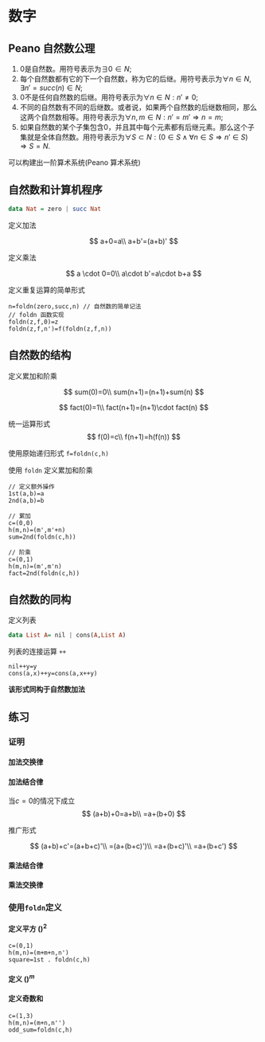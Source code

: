 # 数字

## Peano 自然数公理

1. 0是自然数。用符号表示为$\exists 0 \in N$;
2. 每个自然数都有它的下一个自然数，称为它的后继。用符号表示为$\forall n \in N, \exists n' = succ(n) \in N$;
3. 0不是任何自然数的后继。用符号表示为$\forall n \in N: n' \neq 0$;
4. 不同的自然数有不同的后继数。或者说，如果两个自然数的后继数相同，那么这两个自然数相等。用符号表示为$\forall n, m \in N: n' = m' \Rightarrow n = m$;
5. 如果自然数的某个子集包含0，并且其中每个元素都有后继元素。那么这个子集就是全体自然数。用符号表示为$\forall S \subset N: (0 \in S \land \forall n \in S \Rightarrow n' \in S) \Rightarrow S = N$.


可以构建出一阶算术系统(Peano 算术系统)

## 自然数和计算机程序

```Haskell
data Nat = zero | succ Nat
```

定义加法

$$
a+0=a\\
a+b'=(a+b)'
$$

定义乘法

$$
a \cdot 0=0\\
a\cdot b'=a\cdot b+a
$$

定义重复运算的简单形式

```
n=foldn(zero,succ,n) // 自然数的简单记法
// foldn 函数实现
foldn(z,f,0)=z
foldn(z,f,n')=f(foldn(z,f,n))
```

## 自然数的结构

定义累加和阶乘

$$
sum(0)=0\\
sum(n+1)=(n+1)+sum(n)
$$


$$
fact(0)=1\\
fact(n+1)=(n+1)\cdot fact(n)
$$

统一运算形式
$$
f(0)=c\\
f(n+1)=h(f(n))
$$

使用原始递归形式 `f=foldn(c,h)`

使用 `foldn` 定义累加和阶乘

```
// 定义额外操作
1st(a,b)=a
2nd(a,b)=b

// 累加
c=(0,0)
h(m,n)=(m',m'+n)
sum=2nd(foldn(c,h))

// 阶乘
c=(0,1)
h(m,n)=(m',m'n)
fact=2nd(foldn(c,h))
```

## 自然数的同构

定义列表
```haskell
data List A= nil | cons(A,List A)
```

列表的连接运算 `++`

```
nil++y=y
cons(a,x)++y=cons(a,x++y)
```

**该形式同构于自然数加法**

## 练习

### 证明

#### 加法交换律

#### 加法结合律

当$c=0$的情况下成立
$$
(a+b)+0=a+b\\
=a+(b+0)
$$

推广形式

$$
(a+b)+c'=(a+b+c)'\\
=(a+(b+c)')\\
=a+(b+c)'\\
=a+(b+c')
$$

#### 乘法结合律

#### 乘法交换律

### 使用`foldn`定义

#### 定义平方 $()^2$

```
c=(0,1)
h(m,n)=(m+m+n,n')
square=1st . foldn(c,h)
```

#### 定义 $()^m$

#### 定义奇数和

```
c=(1,3)
h(m,n)=(m+n,n'')
odd_sum=foldn(c,h)
```